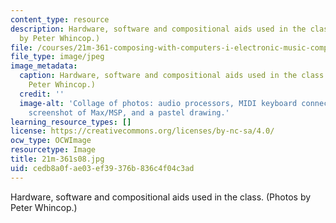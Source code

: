 ```yaml
---
content_type: resource
description: Hardware, software and compositional aids used in the class. (Photos
  by Peter Whincop.)
file: /courses/21m-361-composing-with-computers-i-electronic-music-composition-spring-2008/cedb8a0fae03ef39376b836c4f04c3ad_21m-361s08.jpg
file_type: image/jpeg
image_metadata:
  caption: Hardware, software and compositional aids used in the class. (Photos by
    Peter Whincop.)
  credit: ''
  image-alt: 'Collage of photos: audio processors, MIDI keyboard connected to computer,
    screenshot of Max/MSP, and a pastel drawing.'
learning_resource_types: []
license: https://creativecommons.org/licenses/by-nc-sa/4.0/
ocw_type: OCWImage
resourcetype: Image
title: 21m-361s08.jpg
uid: cedb8a0f-ae03-ef39-376b-836c4f04c3ad
---
```

Hardware, software and compositional aids used in the class. (Photos by Peter Whincop.)